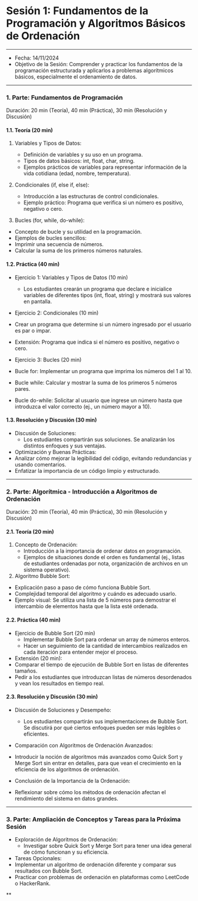 # Sesión 1: Fundamentos de la Programación y Algoritmos Básicos de Ordenación

---

* Fecha: 14/11/2024
* Objetivo de la Sesión: Comprender y practicar los fundamentos de la programación estructurada y aplicarlos a problemas algorítmicos básicos, especialmente el ordenamiento de datos.

---

### 1. Parte: Fundamentos de Programación

Duración: 20 min (Teoría), 40 min (Práctica), 30 min (Resolución y Discusión)

#### 1.1. Teoría (20 min)

1. Variables y Tipos de Datos:
   * Definición de variables y su uso en un programa.
   * Tipos de datos básicos: int, float, char, string.
   * Ejemplos prácticos de variables para representar información de la vida cotidiana (edad, nombre, temperatura).

2. Condicionales (if, else if, else):
   * Introducción a las estructuras de control condicionales.
   * Ejemplo práctico: Programa que verifica si un número es positivo, negativo o cero.

3. Bucles (for, while, do-while):

* Concepto de bucle y su utilidad en la programación.
* Ejemplos de bucles sencillos:
* Imprimir una secuencia de números.
* Calcular la suma de los primeros números naturales.

#### 1.2. Práctica (40 min)

* Ejercicio 1: Variables y Tipos de Datos (10 min)

  * Los estudiantes crearán un programa que declare e inicialice variables de diferentes tipos (int, float, string) y mostrará sus valores en pantalla.
* Ejercicio 2: Condicionales (10 min)
* Crear un programa que determine si un número ingresado por el usuario es par o impar.
* Extensión: Programa que indica si el número es positivo, negativo o cero.
* Ejercicio 3: Bucles (20 min)
* Bucle for: Implementar un programa que imprima los números del 1 al 10.
* Bucle while: Calcular y mostrar la suma de los primeros 5 números pares.
* Bucle do-while: Solicitar al usuario que ingrese un número hasta que introduzca el valor correcto (ej., un número mayor a 10).

#### 1.3. Resolución y Discusión (30 min)

* Discusión de Soluciones:
  * Los estudiantes compartirán sus soluciones. Se analizarán los distintos enfoques y sus ventajas.
* Optimización y Buenas Prácticas:
* Analizar cómo mejorar la legibilidad del código, evitando redundancias y usando comentarios.
* Enfatizar la importancia de un código limpio y estructurado.

---

### 2. Parte: Algorítmica - Introducción a Algoritmos de Ordenación

Duración: 20 min (Teoría), 40 min (Práctica), 30 min (Resolución y Discusión)

#### 2.1. Teoría (20 min)

1. Concepto de Ordenación:
   * Introducción a la importancia de ordenar datos en programación.
   * Ejemplos de situaciones donde el orden es fundamental (ej., listas de estudiantes ordenadas por nota, organización de archivos en un sistema operativo).
2. Algoritmo Bubble Sort:

* Explicación paso a paso de cómo funciona Bubble Sort.
* Complejidad temporal del algoritmo y cuándo es adecuado usarlo.
* Ejemplo visual: Se utiliza una lista de 5 números para demostrar el intercambio de elementos hasta que la lista esté ordenada.

#### 2.2. Práctica (40 min)

* Ejercicio de Bubble Sort (20 min)
  * Implementar Bubble Sort para ordenar un array de números enteros.
  * Hacer un seguimiento de la cantidad de intercambios realizados en cada iteración para entender mejor el proceso.
* Extensión (20 min):
* Comparar el tiempo de ejecución de Bubble Sort en listas de diferentes tamaños.
* Pedir a los estudiantes que introduzcan listas de números desordenados y vean los resultados en tiempo real.

#### 2.3. Resolución y Discusión (30 min)

* Discusión de Soluciones y Desempeño:

  * Los estudiantes compartirán sus implementaciones de Bubble Sort. Se discutirá por qué ciertos enfoques pueden ser más legibles o eficientes.
* Comparación con Algoritmos de Ordenación Avanzados:
* Introducir la noción de algoritmos más avanzados como Quick Sort y Merge Sort sin entrar en detalles, para que vean el crecimiento en la eficiencia de los algoritmos de ordenación.
* Conclusión de la Importancia de la Ordenación:
* Reflexionar sobre cómo los métodos de ordenación afectan el rendimiento del sistema en datos grandes.

---

### 3. Parte: Ampliación de Conceptos y Tareas para la Próxima Sesión

* Exploración de Algoritmos de Ordenación:
  * Investigar sobre Quick Sort y Merge Sort para tener una idea general de cómo funcionan y su eficiencia.
* Tareas Opcionales:
* Implementar un algoritmo de ordenación diferente y comparar sus resultados con Bubble Sort.
* Practicar con problemas de ordenación en plataformas como LeetCode o HackerRank.

**
